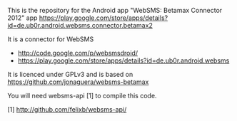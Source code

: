 This is the repository for the Android app "WebSMS: Betamax Connector 2012" app https://play.google.com/store/apps/details?id=de.ub0r.android.websms.connector.betamax2

It is a connector for WebSMS
* http://code.google.com/p/websmsdroid/
* https://play.google.com/store/apps/details?id=de.ub0r.android.websms

It is licenced under GPLv3 and is based on https://github.com/jonaguera/websms-betamax

You will need websms-api [1] to compile this code.

[1] http://github.com/felixb/websms-api/

